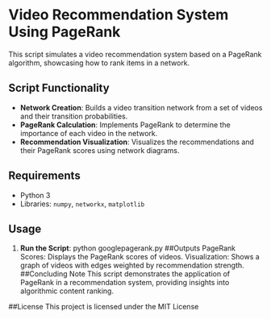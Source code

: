 # Video Recommendation System Using PageRank

This script simulates a video recommendation system based on a PageRank algorithm, showcasing how to rank items in a network.

## Script Functionality
- **Network Creation**: Builds a video transition network from a set of videos and their transition probabilities.
- **PageRank Calculation**: Implements PageRank to determine the importance of each video in the network.
- **Recommendation Visualization**: Visualizes the recommendations and their PageRank scores using network diagrams.

## Requirements
- Python 3
- Libraries: `numpy`, `networkx`, `matplotlib`

## Usage
1. **Run the Script**:
   python googlepagerank.py
##Outputs
PageRank Scores: Displays the PageRank scores of videos.
Visualization: Shows a graph of videos with edges weighted by recommendation strength.
##Concluding Note
This script demonstrates the application of PageRank in a recommendation system, providing insights into algorithmic content ranking.

##License
This project is licensed under the MIT License